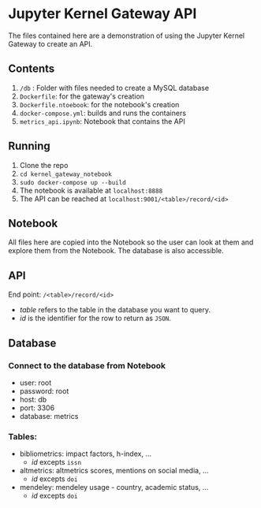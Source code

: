 # Jupyter Kernel Gateway API

The files contained here are a demonstration of using the Jupyter Kernel Gateway to create an API.

## Contents
1. `/db` : Folder with files needed to create a MySQL database
2. `Dockerfile`: for the gateway's creation
3. `Dockerfile.ntoebook`: for the notebook's creation
4. `docker-compose.yml`: builds and runs the containers
5. `metrics_api.ipynb`: Notebook that contains the API

## Running
1. Clone the repo
2. `cd kernel_gateway_notebook`
3. `sudo docker-compose up --build`
4. The notebook is available at `localhost:8888`
5. The API can be reached at `localhost:9001/<table>/record/<id>`

## Notebook
All files here are copied into the Notebook so the user can look at them and explore them from the Notebook. The database is also accessible.  

## API
End point: `/<table>/record/<id>`  
* _table_ refers to the table in the database you want to query. 
* _id_ is the identifier for the row to return as `JSON`.

## Database
### Connect to the database from Notebook
* user: root
* password: root
* host: db
* port: 3306
* database: metrics

### Tables:
* bibliometrics: impact factors, h-index, ...
    * _id_ excepts `issn`
* altmetrics: altmetrics scores, mentions on social media, ...
    * _id_ excepts `doi`
* mendeley: mendeley usage - country, academic status, ...
    * _id_ excepts `doi`
